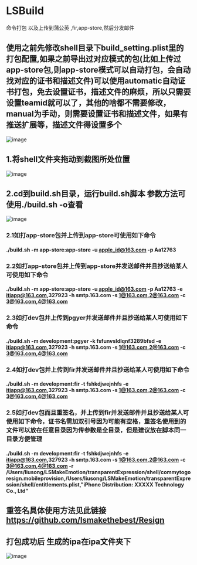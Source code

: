 # LSBuild
命令打包 以及上传到蒲公英 ,fir,app-store,然后分发邮件
## 使用之前先修改shell目录下build_setting.plist里的打包配置,如果之前导出过对应模式的包(比如上传过app-store包,则app-store模式可以自动打包，会自动找对应的证书和描述文件)可以使用automatic自动证书打包，免去设置证书，描述文件的麻烦，所以只需要设置teamid就可以了，其他的啥都不需要修改，manual为手动，则需要设置证书和描述文件，如果有推送扩展等，描述文件得设置多个
![image](https://github.com/lsmakethebest/LSBuild/blob/master/images/4.png)
## 1.将shell文件夹拖动到截图所处位置
![image](https://github.com/lsmakethebest/LSBuild/blob/master/images/1.png)
## 2.cd到build.sh目录，运行build.sh脚本 参数方法可使用./build.sh -o查看
![image](https://github.com/lsmakethebest/LSBuild/blob/master/images/3.png)
### 2.1如打app-store包并上传到app-store可使用如下命令
#### ./build.sh -m app-store:app-store -u apple_id@163.com -p Aa12763

### 2.2如打app-store包并上传到app-store并发送邮件并且抄送给某人可使用如下命令
#### ./build.sh -m app-store:app-store -u apple_id@163.com -p Aa12763 -e itiapp@163.com,327923 -h smtp.163.com -s 1@163.com,2@163.com   -c 3@163.com,4@163.com
### 2.3如打dev包并上传到pgyer并发送邮件并且抄送给某人可使用如下命令
#### ./build.sh -m development:pgyer -k  fsfunvsldlqnf3289bfsd -e itiapp@163.com,327923 -h smtp.163.com -s 1@163.com,2@163.com   -c 3@163.com,4@163.com
### 2.4如打dev包并上传到fir并发送邮件并且抄送给某人可使用如下命令
#### ./build.sh -m development:fir -t  fshkdjwejnhfs -e itiapp@163.com,327923 -h smtp.163.com -s 1@163.com,2@163.com   -c 3@163.com,4@163.com

### 2.5如打dev包而且重签名，并上传到fir并发送邮件并且抄送给某人可使用如下命令，证书名需加双引号因为可能有空格，重签名使用到的文件可以放在任意目录因为传参数是全目录，但是建议放在脚本同一目录方便管理
#### ./build.sh -m development:fir -t  fshkdjwejnhfs -e itiapp@163.com,327923 -h smtp.163.com -s 1@163.com,2@163.com   -c 3@163.com,4@163.com -r /Users/liusong/LSMakeEmotion/transparentExpression/shell/commytogoresign.mobileprovision,/Users/liusong/LSMakeEmotion/transparentExpression/shell/entitlements.plist,"iPhone Distribution: XXXXX  Technology Co., Ltd"


## 重签名具体使用方法见此链接 https://github.com/lsmakethebest/Resign
## 打包成功后 生成的ipa在ipa文件夹下
![image](https://github.com/lsmakethebest/LSBuild/blob/master/images/2.png)
